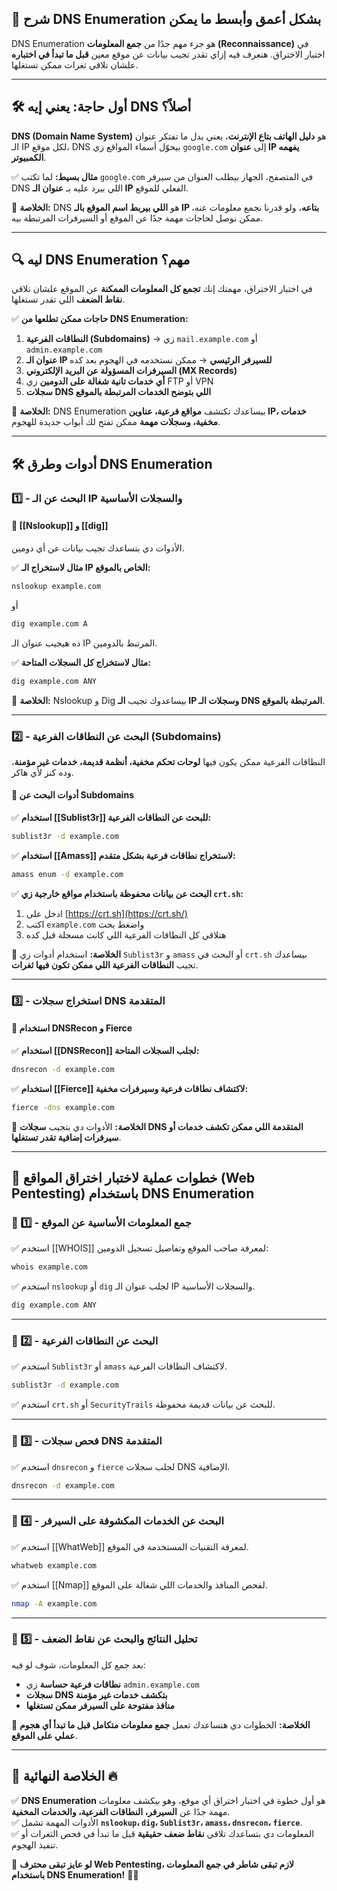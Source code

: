 ## **📌 شرح DNS Enumeration بشكل أعمق وأبسط ما يمكن**

DNS Enumeration هو جزء مهم جدًا من **جمع المعلومات (Reconnaissance)** في اختبار الاختراق. هنعرف فيه إزاي تقدر تجيب بيانات عن موقع معين **قبل ما تبدأ في اختباره** علشان تلاقي ثغرات ممكن تستغلها.

---

## **🛠️ أول حاجة: يعني إيه DNS أصلاً؟**

**DNS (Domain Name System)** هو **دليل الهاتف بتاع الإنترنت**، يعني بدل ما تفتكر عنوان الـ IP لكل موقع، DNS بيحوّل أسماء المواقع زي `google.com` إلى **عنوان IP يفهمه الكمبيوتر**.

✅ **مثال بسيط:** لما تكتب `google.com` في المتصفح، الجهاز بيطلب العنوان من سيرفر DNS اللي بيرد عليه بـ **عنوان الـ IP** الفعلي للموقع.

🔹 **الخلاصة:** DNS هو **اللي بيربط اسم الموقع بالـ IP بتاعه**، ولو قدرنا نجمع معلومات عنه، ممكن نوصل لحاجات مهمة جدًا عن الموقع أو السيرفرات المرتبطة بيه.

---

## **🔍 ليه DNS Enumeration مهم؟**

في اختبار الاختراق، مهمتك إنك **تجمع كل المعلومات الممكنة** عن الموقع علشان تلاقي **نقاط الضعف** اللي تقدر تستغلها.

✅ **حاجات ممكن تطلعها من DNS Enumeration:**

1. **النطاقات الفرعية (Subdomains)** → زي `mail.example.com` أو `admin.example.com`
2. **عنوان الـ IP للسيرفر الرئيسي** → ممكن نستخدمه في الهجوم بعد كده
3. **السيرفرات المسؤولة عن البريد الإلكتروني (MX Records)**
4. **أي خدمات تانية شغالة على الدومين** زي FTP أو VPN
5. **سجلات DNS اللي بتوضح الخدمات المرتبطة بالموقع**

🔹 **الخلاصة:** DNS Enumeration بيساعدك تكتشف **مواقع فرعية، عناوين IP، خدمات مخفية، وسجلات مهمة** ممكن تفتح لك أبواب جديدة للهجوم.

---

## **🛠️ أدوات وطرق DNS Enumeration**

### **1️⃣ - البحث عن الـ IP والسجلات الأساسية**

#### **📌 [[Nslookup]] و [[dig]]**

الأدوات دي بتساعدك تجيب بيانات عن أي دومين.

✅ **مثال لاستخراج الـ IP الخاص بالموقع:**

```bash
nslookup example.com
```

أو

```bash
dig example.com A
```

ده هيجيب عنوان الـ IP المرتبط بالدومين.

✅ **مثال لاستخراج كل السجلات المتاحة:**

```bash
dig example.com ANY
```

🔹 **الخلاصة:** Nslookup و Dig بيساعدوك تجيب **الـ IP وسجلات الـ DNS المرتبطة بالموقع**.

---

### **2️⃣ - البحث عن النطاقات الفرعية (Subdomains)**

النطاقات الفرعية ممكن يكون فيها **لوحات تحكم مخفية، أنظمة قديمة، خدمات غير مؤمنة**، وده كنز لأي هاكر.

#### **📌 أدوات البحث عن Subdomains**

✅ **استخدام [[Sublist3r]] للبحث عن النطاقات الفرعية:**

```bash
sublist3r -d example.com
```

✅ **استخدام [[Amass]] لاستخراج نطاقات فرعية بشكل متقدم:**

```bash
amass enum -d example.com
```

✅ **البحث عن بيانات محفوظة باستخدام مواقع خارجية زي `crt.sh`:**

1. ادخل على [https://crt.sh](https://crt.sh/)
2. اكتب `example.com` واضغط بحث
3. هتلاقي كل النطاقات الفرعية اللي كانت مسجلة قبل كده

🔹 **الخلاصة:** استخدام أدوات زي `Sublist3r` و `amass` أو البحث في `crt.sh` بيساعدك تجيب **النطاقات الفرعية اللي ممكن تكون فيها ثغرات**.

---

### **3️⃣ - استخراج سجلات DNS المتقدمة**

#### **📌 استخدام DNSRecon و Fierce**

✅ **استخدام [[DNSRecon]] لجلب السجلات المتاحة:**

```bash
dnsrecon -d example.com
```

✅ **استخدام [[Fierce]] لاكتشاف نطاقات فرعية وسيرفرات مخفية:**

```bash
fierce -dns example.com
```

🔹 **الخلاصة:** الأدوات دي بتجيب **سجلات DNS المتقدمة اللي ممكن تكشف خدمات أو سيرفرات إضافية تقدر تستغلها**.

---

## **🚀 خطوات عملية لاختبار اختراق المواقع (Web Pentesting) باستخدام DNS Enumeration**

### **📌 1️⃣ - جمع المعلومات الأساسية عن الموقع**

✅ استخدم [[WHOIS]] لمعرفة صاحب الموقع وتفاصيل تسجيل الدومين:

```bash
whois example.com
```

✅ استخدم `nslookup` أو `dig` لجلب عنوان الـ IP والسجلات الأساسية.

```bash
dig example.com ANY
```

---

### **📌 2️⃣ - البحث عن النطاقات الفرعية**

✅ استخدم `Sublist3r` أو `amass` لاكتشاف النطاقات الفرعية.

```bash
sublist3r -d example.com
```

✅ استخدم `crt.sh` أو `SecurityTrails` للبحث عن بيانات قديمة محفوظة.

---

### **📌 3️⃣ - فحص سجلات DNS المتقدمة**

✅ استخدم `dnsrecon` و `fierce` لجلب سجلات DNS الإضافية.

```bash
dnsrecon -d example.com
```

---

### **📌 4️⃣ - البحث عن الخدمات المكشوفة على السيرفر**

✅ استخدم [[WhatWeb]] لمعرفة التقنيات المستخدمة في الموقع.

```bash
whatweb example.com
```

✅ استخدم [[Nmap]] لفحص المنافذ والخدمات اللي شغالة على الموقع.

```bash
nmap -A example.com
```

---

### **📌 5️⃣ - تحليل النتائج والبحث عن نقاط الضعف**

بعد جمع كل المعلومات، شوف لو فيه:

- **نطاقات فرعية حساسة** زي `admin.example.com`
- **سجلات DNS بتكشف خدمات غير مؤمنة**
- **منافذ مفتوحة على السيرفر ممكن تستغلها**

🔹 **الخلاصة:** الخطوات دي هتساعدك تعمل **جمع معلومات متكامل قبل ما تبدأ أي هجوم عملي على الموقع**.

---

## **🎯 الخلاصة النهائية 🔥**

✅ **DNS Enumeration** هو أول خطوة في اختبار اختراق أي موقع، وهو بيكشف معلومات مهمة جدًا عن **السيرفر، النطاقات الفرعية، والخدمات المخفية**.  
✅ الأدوات المهمة تشمل **`nslookup`، `dig`، `Sublist3r`، `amass`، `dnsrecon`، `fierce`**.  
✅ المعلومات دي بتساعدك تلاقي **نقاط ضعف حقيقية** قبل ما تبدأ في فحص الثغرات أو تنفيذ الهجوم.

🚀 **لو عايز تبقى محترف Web Pentesting، لازم تبقى شاطر في جمع المعلومات باستخدام DNS Enumeration!** 💪😎